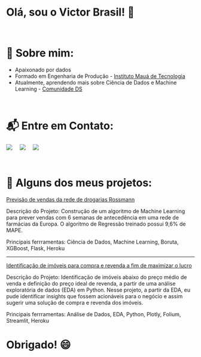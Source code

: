 # Olá, sou o Victor Brasil! 👋
<br>

# 🤔 Sobre mim:
- Apaixonado por dados
- Formado em Engenharia de Produção - <a href= "https://maua.br/"> Instituto Mauá de Tecnologia </a> 
- Atualmente, aprendendo mais sobre Ciência de Dados e Machine Learning - <a href= "https://www.comunidadedatascience.com/"> Comunidade DS </a> 
<br>

# 📬 Entre em Contato:
<p align="left">
<a href="https://www.linkedin.com/in/victor-camilo-brasil/" target="blank"><img align="center" src="https://img.shields.io/badge/LinkedIn-0077B5?style=for-the-badge&logo=linkedin&logoColor=white" /></a> &nbsp;&nbsp;&nbsp;  <a href="mailto:victorbrasil95@gmail.com" target="blank"><img align="center" src="https://img.shields.io/badge/Gmail-D14836?style=for-the-badge&logo=gmail&logoColor=white" /></a>    &nbsp;&nbsp;&nbsp;       <a href="https://brasil95.github.io/portfolio-projetos/" target="blank"><img align="center" src="https://img.shields.io/badge/GitHub-100000?style=for-the-badge&logo=github&logoColor=white" /></a>
</p>
<br>

# 🔭 Alguns dos meus projetos:
<a href="https://github.com/brasil95/rossmann-sales">Previsão de vendas da rede de drogarias Rossmann</a>
  
Descrição do Projeto: Construção de um algoritmo de Machine Learning para prever vendas com 6 semanas de antecedência em uma rede de farmácias da Europa. O algoritmo de Regressão treinado possui 9,6% de MAPE.
  
Principais ferrramentas: Ciência de Dados, Machine Learning, Boruta, XGBoost, Flask, Heroku

 ***
  
 <a href="https://github.com/brasil95/insights-house-rocket">Identificação de imóveis para compra e revenda a fim de maximizar o lucro</a>
  
Descrição do Projeto: Identificação de imóveis abaixo do preço médio de venda e definição do preço ideal de revenda, a partir de uma análise exploratória de dados (EDA) em Python. Nesse projeto, a partir da EDA, eu pude identificar insights que fossem acionáveis para o negócio e assim sugerir uma solução de compra e revenda dos imóveis. 

 Principais ferrramentas: Análise de Dados, EDA, Python, Plotly, Folium, Streamlit, Heroku
<br>

# Obrigado! 😄


<!--
**brasil95/brasil95** is a ✨ _special_ ✨ repository because its `README.md` (this file) appears on your GitHub profile.

Here are some ideas to get you started:

- 🔭 I’m currently working on ...
- 🌱 I’m currently learning ...
- 👯 I’m looking to collaborate on ...
- 🤔 I’m looking for help with ...
- 💬 Ask me about ...
- 📫 How to reach me: ...
- 😄 Pronouns: ...
- ⚡ Fun fact: ...
-->
